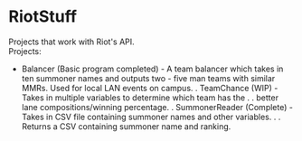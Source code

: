 # RiotStuff
Projects that work with Riot's API. <br />
Projects: <br />
- Balancer (Basic program completed) - A team balancer which takes in ten summoner names and outputs two
        -  five man teams with similar MMRs. Used for local LAN events on campus.
. TeamChance (WIP) - Takes in multiple variables to determine which team has the 
. . better lane compositions/winning percentage. 
. SummonerReader (Complete) - Takes in CSV file containing summoner names and other variables. 
. . Returns a CSV containing summoner name and ranking.
